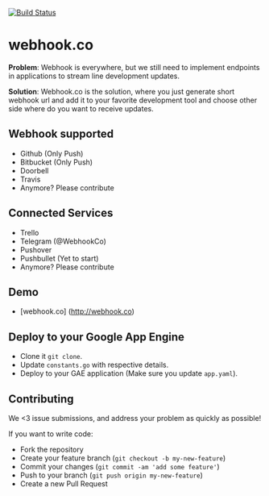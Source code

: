 [![Build Status](http://38.media.tumblr.com/7d922f7b05a10891d00543c7a4acb79d/tumblr_inline_mk24hqGq6X1qz4rgp.jpg)](http://webhook.co)

# webhook.co

**Problem**: Webhook is everywhere, but we still need to implement endpoints in applications to stream line development updates.

**Solution**: Webhook.co is the solution, where you just generate short webhook url and add it to your favorite development tool and choose other side where do you want to receive updates.

## Webhook supported

* Github (Only Push)
* Bitbucket (Only Push)
* Doorbell
* Travis
* Anymore? Please contribute

## Connected Services

* Trello
* Telegram (@WebhookCo)
* Pushover
* Pushbullet (Yet to start)
* Anymore? Please contribute

## Demo

* [webhook.co] (http://webhook.co)

## Deploy to your Google App Engine

* Clone it `git clone`.
* Update `constants.go` with respective details.
* Deploy to your GAE application (Make sure you update `app.yaml`).

## Contributing

We <3 issue submissions, and address your problem as quickly as possible!

If you want to write code:

* Fork the repository
* Create your feature branch (`git checkout -b my-new-feature`)
* Commit your changes (`git commit -am 'add some feature'`)
* Push to your branch (`git push origin my-new-feature`)
* Create a new Pull Request
